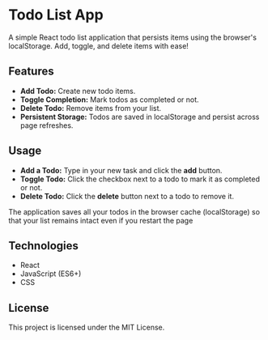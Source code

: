 # Todo List App

A simple React todo list application that persists items using the browser's localStorage. Add, toggle, and delete items with ease!

## Features

- **Add Todo:** Create new todo items.
- **Toggle Completion:** Mark todos as completed or not.
- **Delete Todo:** Remove items from your list.
- **Persistent Storage:** Todos are saved in localStorage and persist across page refreshes.

## Usage

- **Add a Todo:** Type in your new task and click the **add** button.
- **Toggle Todo:** Click the checkbox next to a todo to mark it as completed or not.
- **Delete Todo:** Click the **delete** button next to a todo to remove it.

The application saves all your todos in the browser cache (localStorage) so that your list remains intact even if you restart the page

## Technologies

- React
- JavaScript (ES6+)
- CSS

## License

This project is licensed under the MIT License.
